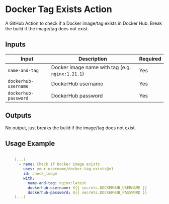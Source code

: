 # Docker Tag Exists Action

A GitHub Action to check if a Docker image/tag exists in Docker Hub.
Break the build if the image/tag does not exist.

## Inputs

| Input | Description | Required |
|-------|-------------|----------|
| `name-and-tag` | Docker image name with tag (e.g. `nginx:1.21.1`) | Yes |
| `dockerhub-username` | DockerHub username | Yes |
| `dockerhub-password` | DockerHub password | Yes |

## Outputs

No output, just breaks the build if the image/tag does not exist.

## Usage Example

```yaml

    (...)
      - name: Check if Docker image exists
        uses: your-username/docker-tag-exists@v1
        id: check_image
        with:
          name-and-tag: nginx:latest
          dockerhub-username: ${{ secrets.DOCKERHUB_USERNAME }}
          dockerhub-password: ${{ secrets.DOCKERHUB_PASSWORD }}
    (...)  

```
